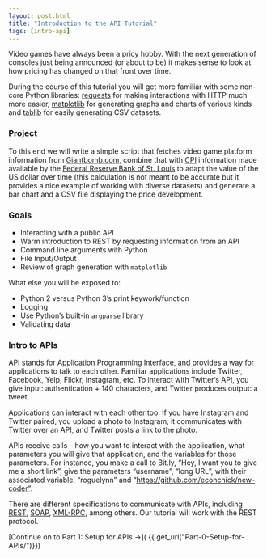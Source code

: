 ```yaml
---
layout: post.html
title: "Introduction to the API Tutorial"
tags: [intro-api]
---
```


Video games have always been a pricy hobby. With the next generation of consoles just being announced (or about to be) it makes sense to look at how pricing has changed on that front over time.

During the course of this tutorial you will get more familiar with some non-core Python libraries: [requests][requests] for making interactions with HTTP much more easier, [matplotlib][matplotlib] for generating graphs and charts of various kinds and [tablib][tablib] for easily generating CSV datasets.

### Project

To this end we will write a simple script that fetches video game platform information from [Giantbomb.com][gb], combine that with [CPI](http://research.stlouisfed.org/fred2/data/CPIAUCSL.txt) information made available by the [Federal Reserve Bank of St. Louis][fred] to adapt the value of the US dollar over time (this calculation is not meant to be accurate but it provides a nice example of working with diverse datasets) and generate a bar  chart and a CSV file displaying the price development.

### Goals

* Interacting with a public API
* Warm introduction to REST by requesting information from an API
* Command line arguments with Python
* File Input/Output
* Review of graph generation with `matplotlib`


What else you will be exposed to:

* Python 2 versus Python 3’s print keywork/function
* Logging
* Use Python’s built-in `argparse` library
* Validating data


### Intro to APIs

API stands for Application Programming Interface, and provides a way for applications to talk to each other. Familiar applications include Twitter, Facebook, Yelp, Flickr, Instagram, etc. To interact with Twitter‘s API, you give input: authentication + 140 characters, and Twitter produces output: a tweet. 

Applications can interact with each other too: If you have Instagram and Twitter paired, you upload a photo to Instagram, it communicates with Twitter over an API, and Twitter posts a link to the photo.

APIs receive calls – how you want to interact with the application, what parameters you will give that application, and the variables for those parameters.  For instance, you make a call to Bit.ly, “Hey, I want you to give me a short link”, give the parameters “username”, “long URL”, with their associated variable, “roguelynn” and “https://github.com/econchick/new-coder”.

There are different specifications to communicate with APIs, including [REST](http://en.wikipedia.org/wiki/Representational_state_transfer), [SOAP](http://en.wikipedia.org/wiki/SOAP), [XML-RPC](http://en.wikipedia.org/wiki/XML-RPC), among others. Our tutorial will work with the REST protocol.



[Continue on to Part 1: Setup for APIs &rarr;]( {{ get_url("Part-0-Setup-for-APIs/")}})

[fred]: http://research.stlouisfed.org/fred2/
[gb]: http://www.giantbomb.com/api/
[requests]: http://docs.python-requests.org/en/latest/
[matplotlib]: http://matplotlib.org/
[tablib]: http://docs.python-tablib.org/en/latest/